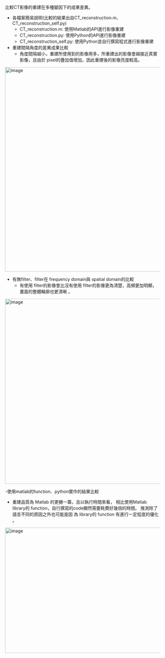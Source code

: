 比較CT影像的重建在多種變因下的成果差異。
- 各檔案簡易說明(比較的結果出自CT_reconstruction.m、CT_reconstruction_self.py)
  - CT_reconstruction.m: 使用Matlab的API進行影像重建
  - CT_reconstruction.py: 使用Python的API進行影像重建
  - CT_reconstruction_self.py: 使用Python並自行撰寫程式進行影像重建
- 重建間隔角度的差異成果比較
  - 角度間隔越小，重建所使用到的影像用多，所重建出的影像會越接近真實影像，且由於 pixel的疊加值增加，因此重建後的影像亮度較高。
<img width="1207" height="664" alt="image" src="https://github.com/user-attachments/assets/e5958226-9d78-4b1b-94e5-7c057e55642f" />

- 有無filter、filter在 frequency domain與 spatial domain的比較
  - 有使用 filter的影像會比沒有使用 filter的影像更為清楚，高頻更加明顯，畫面的整體輪廓也更清晰 。
<img width="1199" height="601" alt="image" src="https://github.com/user-attachments/assets/6c732fd2-fb38-40b3-8f0b-1d03b3a27c9f" />

-使用matlab的function、python實作的結果比較
  - 重建品質為 Matlab 的更勝一籌，且以執行時間來看， 相比使用Matlab library的 function，自行撰寫的code顯然需要耗費好幾倍的時間。 推測除了語言不同的原因之外也可能是因
為 library的 function 有進行一定程度的優化 。
<img width="1295" height="407" alt="image" src="https://github.com/user-attachments/assets/4bf518c1-e9d2-4d9f-b35b-fb977aeb365f" />
